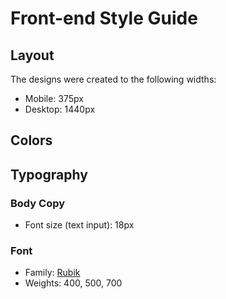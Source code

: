 # Front-end Style Guide

## Layout

The designs were created to the following widths:

- Mobile: 375px
- Desktop: 1440px

## Colors

## Typography

### Body Copy

- Font size (text input): 18px

### Font

- Family: [Rubik](https://fonts.google.com/specimen/Rubik)
- Weights: 400, 500, 700
